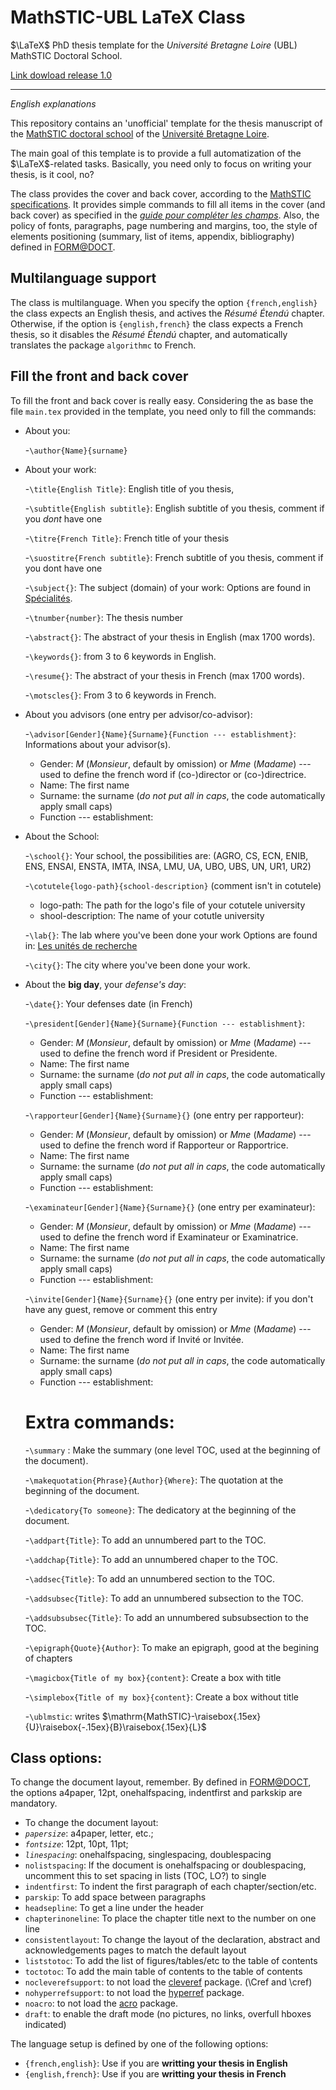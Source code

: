 # MathSTIC-UBL LaTeX Class
$\LaTeX$  PhD thesis template for the _Université Bretagne Loire_ (UBL) MathSTIC Doctoral School.

[Link dowload release 1.0](https://drive.google.com/file/d/1IIVfScDHspFUg2VBp6xcxnW2f0m97jD4/view?usp=sharing)

-----
*English explanations*

This repository contains an 'unofficial' template for the thesis manuscript of the [MathSTIC doctoral school](https://ed-mathstic.u-bretagneloire.fr/en) of the [Université Bretagne Loire](https://en.u-bretagneloire.fr/).

The main goal of this template is to provide a full automatization of the $\LaTeX$-related tasks. Basically, you need only to focus on writing your thesis, is it cool, no?

The class provides the cover and back cover, according to the [MathSTIC specifications](https://web.u-bretagneloire.fr/doctorat/couverture/accordeon4.html). It provides simple commands to fill all items in the cover (and back cover) as specified in the [_guide pour compléter les champs_](https://web.u-bretagneloire.fr/doctorat/couverture/pdf/Couverture_infosObligatoires20160706.pdf).
Also, the policy of fonts, paragraphs, page numbering and margins, too, the style of elements positioning (summary, list of items, appendix, bibliography) defined in [FORM@DOCT](https://guides-formadoct.u-bretagneloire.fr/these_normes_formats).

## Multilanguage support
The class is multilanguage. When you specify the option `{french,english}` the class expects an English thesis, and actives the _Résumé Étendú_ chapter. Otherwise, if the option is `{english,french}` the class expects a French thesis, so it  disables the _Résumé Étendú_ chapter, and automatically translates the package `algorithmc` to French.


## Fill the front and back cover
To fill the front and back cover is really easy. Considering the as base the file `main.tex` provided in the template, you need only to fill the commands:
* About you:

  -`\author{Name}{surname}`

* About your work:

  -`\title{English Title}`: English title of you thesis,

  -`\subtitle{English subtitle}`: English subtitle of you thesis, comment if you *dont* have one

  -`\titre{French Title}`: French title of your thesis    

  -`\suostitre{French subtitle}`: French subtitle of you thesis, comment if you dont have one

  -`\subject{}`: The subject (domain) of your work: Options are found in [Spécialités](https://theses.u-bretagneloire.fr/bs).

  -`\tnumber{number}`: The thesis number
  
  -`\abstract{}`: The abstract of your thesis in English (max 1700 words).
  
  -`\keywords{}`: from 3 to 6 keywords in English.
  
  -`\resume{}`: The abstract of your thesis in French (max 1700 words).
  
  -`\motscles{}`: From 3 to 6 keywords in French.

* About you advisors (one entry per advisor/co-advisor):

  -`\advisor[Gender]{Name}{Surname}{Function --- establishment}`: Informations about your advisor(s). 
    - Gender: *M* (_Monsieur_,  default by omission) or *Mme* (_Madame_) --- used to define the french word if (co-)director or (co-)directrice.
    - Name: The first name
    - Surname: the surname (*do not put all in caps*, the code automatically apply small caps)
    - Function --- establishment: 
 
* About the School:

  -`\school{}`: Your school, the possibilities are: (AGRO, CS, ECN, ENIB, ENS, ENSAI, ENSTA, IMTA, INSA, LMU, UA, UBO, UBS, UN, UR1, UR2)
  
  -`\cotutele{logo-path}{school-description}` (comment isn't in cotutele)
    - logo-path: The path for the logo's file of your cotutele university
    - shool-description: The name of your cotutle university
  
  -`\lab{}`: The lab where you've been done your work Options are found in:  [Les unités de recherche](https://theses.u-bretagneloire.fr/bs)
  
  -`\city{}`: The city where you've been done your work.

* About the **big day**, your _defense's day_:

  -`\date{}`: Your defenses date (in French)
  
  -`\president[Gender]{Name}{Surname}{Function --- establishment}`:
  - Gender: *M* (_Monsieur_,  default by omission) or *Mme* (_Madame_) --- used to define the french word if President or Presidente.
  - Name: The first name
  - Surname: the surname (*do not put all in caps*, the code automatically apply small caps)
  - Function --- establishment:
  
  -`\rapporteur[Gender]{Name}{Surname}{}`  (one entry per rapporteur):
  - Gender: *M* (_Monsieur_,  default by omission) or *Mme* (_Madame_) --- used to define the french word if Rapporteur or Rapportrice.
  - Name: The first name
  - Surname: the surname (*do not put all in caps*, the code automatically apply small caps)
  - Function --- establishment:

  -`\examinateur[Gender]{Name}{Surname}{}`  (one entry per examinateur):
  - Gender: *M* (_Monsieur_,  default by omission) or *Mme* (_Madame_) --- used to define the french word if Examinateur or Examinatrice.
  - Name: The first name
  - Surname: the surname (*do not put all in caps*, the code automatically apply small caps)
  - Function --- establishment:
        
  -`\invite[Gender]{Name}{Surname}{}`  (one entry per invite): if you don't have any guest, remove or comment this entry
  - Gender: *M* (_Monsieur_,  default by omission) or *Mme* (_Madame_) --- used to define the french word if Invité or Invitée.
  - Name: The first name
  - Surname: the surname (*do not put all in caps*, the code automatically apply small caps)
  - Function --- establishment:
    
  # Extra commands:
   -`\summary` : Make the summary (one level TOC, used at the beginning of the document).
  
   -`\makequotation{Phrase}{Author}{Where}`: The quotation at the beginning of the document.
  
   -`\dedicatory{To someone}`: The dedicatory at the beginning of the document. 
   
   -`\addpart{Title}`: To add an unnumbered part to the TOC.
   
   -`\addchap{Title}`: To add an unnumbered chaper to the TOC.
   
   -`\addsec{Title}`: To add an unnumbered section to the TOC.
   
   -`\addsubsec{Title}`: To add an unnumbered subsection to the TOC.
   
   -`\addsubsubsec{Title}`: To add an unnumbered subsubsection to the TOC.
   
   -`\epigraph{Quote}{Author}`: To make an epigraph, good at the begining of chapters

   -`\magicbox{Title of my box}{content}`: Create a box with title
   
   -`\simplebox{Title of my box}{content}`: Create a box without title
   
   -`\ublmstic`: writes $\mathrm{MathSTIC}-\raisebox{.15ex}{U}\raisebox{-.15ex}{B}\raisebox{.15ex}{L}$
   
## Class options:
To change the document layout, remember. By defined in [FORM@DOCT](https://guides-formadoct.u-bretagneloire.fr/these_normes_formats), the options a4paper, 12pt, onehalfspacing, indentfirst and parkskip are mandatory.

- To change the document layout:
- _`papersize`_:  a4paper, letter, etc.;
- _`fontsize`_: 12pt, 10pt, 11pt;  
- _`linespacing`_: onehalfspacing, singlespacing, doublespacing
- `nolistspacing`: If the document is onehalfspacing or doublespacing, uncomment this to set spacing in lists (TOC, LO?) to single
- `indentfirst`:  To indent the first paragraph of each chapter/section/etc. 
- `parskip`: To add space between paragraphs
- `headsepline`: To get a line under the header
- `chapterinoneline`: To place the chapter title next to the number on one line
- `consistentlayout`: To change the layout of the declaration, abstract and acknowledgements pages to match the default layout
- `liststotoc`:	To add the list of figures/tables/etc to the table of contents
- `toctotoc`: To add the main table of contents to the table of contents
- `nocleverefsupport`: to not load the  [cleveref](http://tug.ctan.org/tex-archive/macros/latex/contrib/cleveref/cleveref.pdf) package. (\Cref and \cref)
- `nohyperrefsupport`: to not load the [hyperref](http://ctan.mines-albi.fr/macros/latex/contrib/hyperref/doc/manual.pdf) package.
- `noacro`: to not load the [acro](http://distrib-coffee.ipsl.jussieu.fr/pub/mirrors/ctan/macros/latex/contrib/acro/acro_en.pdf) package.
- `draft`: to enable the draft mode (no pictures, no links, overfull hboxes indicated)

The language setup is defined by one of the following options:

- `{french,english}`: Use if you are **writting your thesis in English**
- `{english,french}`: Use if you are **writting your thesis in French** 

